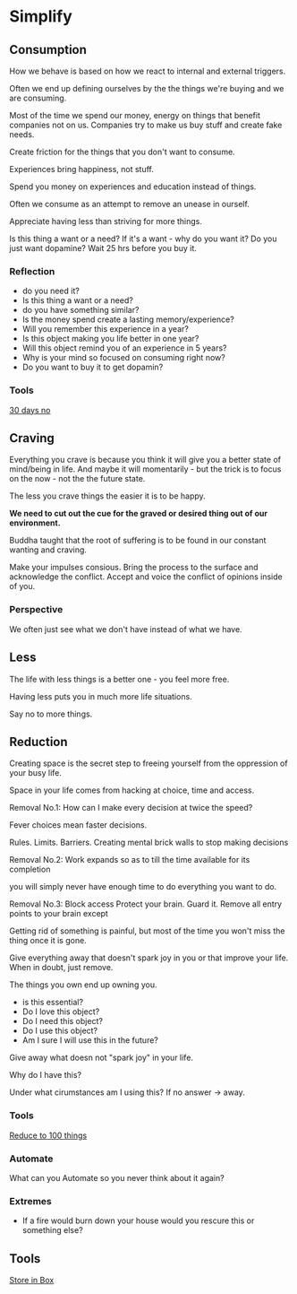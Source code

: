 # Simplify

## Consumption
How we behave is based on how we react to internal and external triggers.

Often we end up defining ourselves by the the things we're buying and we are consuming.

Most of the time we spend our money, energy on things that benefit companies not on us. Companies try to make us buy stuff and create fake needs.

Create friction for the things that you don't want to consume.

Experiences bring happiness, not stuff.

Spend you money on experiences and education instead of things.

Often we consume as an attempt to remove an unease in ourself.

Appreciate having less than striving for more things.

Is this thing a want or a need? 
If it's a want - why do you want it? Do you just want dopamine?
Wait 25 hrs before you buy it.

### Reflection
- do you need it?
- Is this thing a want or a need?
- do you have something similar?
- Is the money spend create a lasting memory/experience?
- Will you remember this experience in a year?
- Is this object making you life better in one year?
- Will this object remind you of an experience in 5 years?
- Why is your mind so focused on consuming right now?
- Do you want to buy it to get dopamin?

### Tools
[30 days no](../Tools/30daysno.md)

## Craving
Everything you crave is because you think it will give you a better state of mind/being in life.
And maybe it will momentarily - but the trick is to focus on the now - not the the future state.

The less you crave things the easier it is to be happy.

**We need to cut out the cue for the graved or desired thing out of our environment.**

Buddha taught that the root of suffering is to be found in our constant wanting and craving.

Make your impulses consious. Bring the process to the surface and acknowledge the conflict. Accept and voice the conflict of opinions inside of you. 

### Perspective
We often just see what we don't have instead of what we have.

## Less
The life with less things is a better one - you feel more free.

Having less puts you in much more life situations.

Say no to more things.

## Reduction
Creating space is the secret step to freeing yourself from the oppression of your busy life.

Space in your life comes from hacking at choice, time and access.

Removal No.1:
How can I make every decision at twice the speed?

Fever choices mean faster decisions.

Rules. Limits. Barriers. Creating mental brick walls to stop making decisions

Removal No.2:
Work expands so as to till the time available for its completion 

you will simply never have enough time to do everything you want to do.

Removal No.3:
Block access
Protect your brain. Guard it. Remove all entry points to your brain except 

Getting rid of something is painful, but most of the time you won't miss the thing once it is gone.

Give everything away that doesn't spark joy in you or that improve your life.
When in doubt, just remove.

The things you own end up owning you.
- is this essential?
- Do I love this object?
- Do I need this object?
- Do I use this object?
- Am I sure I will use this in the future?

Give away what doesn not "spark joy" in your life.

Why do I have this?

Under what cirumstances am I using this? If no answer -> away.

### Tools
[Reduce to 100 things](../Tools/100thingsReduction.md)


### Automate 
What can you Automate so you never think about it again?

### Extremes
- If a fire would burn down your house would you rescure this or something else?

## Tools

[Store in Box](../Tools/StoreBox.md)
